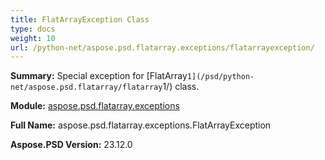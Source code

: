 ```yaml
---
title: FlatArrayException Class
type: docs
weight: 10
url: /python-net/aspose.psd.flatarray.exceptions/flatarrayexception/
---
```


**Summary:** Special exception for [FlatArray`1](/psd/python-net/aspose.psd.flatarray/flatarray`1/) class.

**Module:** [aspose.psd.flatarray.exceptions](/psd/python-net/aspose.psd.flatarray.exceptions/)

**Full Name:** aspose.psd.flatarray.exceptions.FlatArrayException

**Aspose.PSD Version:** 23.12.0



